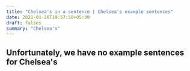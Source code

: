 ```yaml
---
title: "Chelsea's in a sentence | Chelsea's example sentences"
date: 2021-01-20T19:57:50+05:30
draft: falses
summary: "Chelsea's"
---
```

## Unfortunately, we have no example sentences for Chelsea's                 
